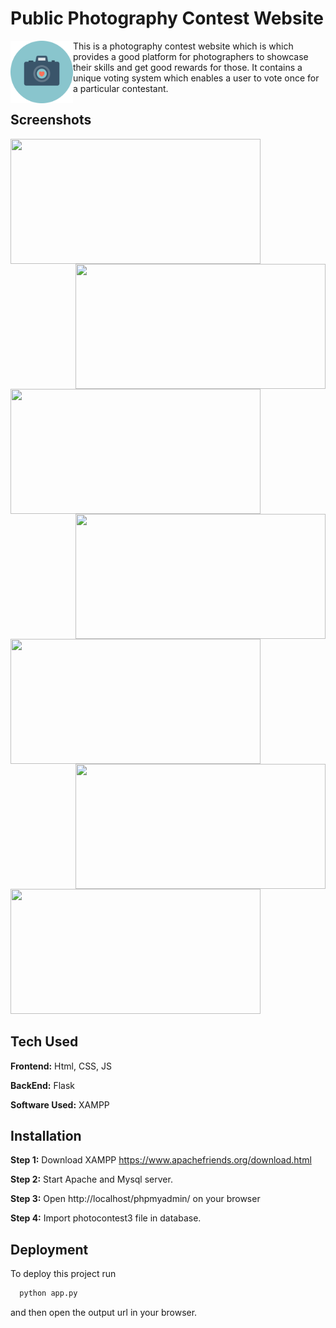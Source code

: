 
# Public Photography Contest Website
<img src="https://github.com/palashsinghai/Public-Photography-Contest-Website/blob/main/static/img/camera.png" width=100 height=100 align="Left">
This is a photography contest website which is which provides a good platform for photographers to showcase their skills and get good rewards for those.
It contains a unique voting system which enables a user to vote once for a particular contestant.


## Screenshots

<img src="https://github.com/palashsinghai/screenshots/blob/main/public_photography_contest_website_ss/main_page.png" width=400 height=200 align="Left">
<img src="https://github.com/palashsinghai/screenshots/blob/main/public_photography_contest_website_ss/main_page_navigation.png" width=400 height=200 align="Right">
<img src="https://github.com/palashsinghai/screenshots/blob/main/public_photography_contest_website_ss/login_page.png" width=400 height=200 align="Left">
<img src="https://github.com/palashsinghai/screenshots/blob/main/public_photography_contest_website_ss/register_page.png" width=400 height=200 align="Right">
<img src="https://github.com/palashsinghai/screenshots/blob/main/public_photography_contest_website_ss/vote_page.png" width=400 height=200 align="Left">
<img src="https://github.com/palashsinghai/screenshots/blob/main/public_photography_contest_website_ss/result_page.png" width=400 height=200 align="Right">
<img src="https://github.com/palashsinghai/screenshots/blob/main/public_photography_contest_website_ss/contact_us_page.png" width=400 height=200>

## Tech Used

**Frontend:** Html, CSS, JS

**BackEnd:** Flask

**Software Used:** XAMPP

  
## Installation

**Step 1:**
Download XAMPP
https://www.apachefriends.org/download.html

**Step 2:**
Start Apache and Mysql server.

**Step 3:**
Open http://localhost/phpmyadmin/ on your browser

**Step 4:**
Import photocontest3 file in database.
## Deployment

To deploy this project run

```bash
  python app.py
```

  and then open the output url in your browser.
